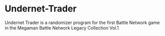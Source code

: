 # Undernet-Trader
Undernet Trader is a randomizer program for the first Battle Network game in the Megaman Battle Network Legacy Collection Vol.1
